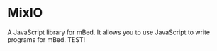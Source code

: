 # MixIO
A JavaScript library for mBed. It allows you to use JavaScript to write programs for mBed.
TEST!